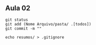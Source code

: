 ## Aula 02

```
git status
git add (Nome Arquivo/pasta/ .[todos])
git commit -m ""

echo resumos/ > .gitignore
```
